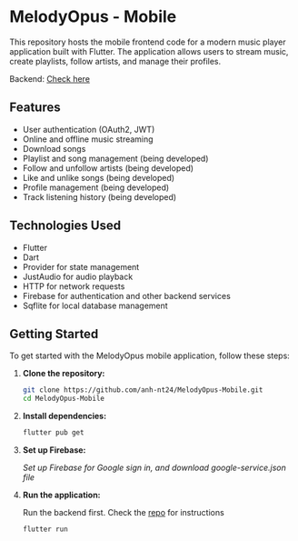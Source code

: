 # MelodyOpus - Mobile

This repository hosts the mobile frontend code for a modern music player application built with Flutter. The application allows users to stream music, create playlists, follow artists, and manage their profiles.

Backend: [Check here](https://github.com/anh-nt24/MelodyOpus-Backend)

## Features
- User authentication (OAuth2, JWT)
- Online and offline music streaming
- Download songs
- Playlist and song management (being developed)
- Follow and unfollow artists (being developed)
- Like and unlike songs (being developed)
- Profile management (being developed)
- Track listening history (being developed)

## Technologies Used
- Flutter
- Dart
- Provider for state management
- JustAudio for audio playback
- HTTP for network requests
- Firebase for authentication and other backend services
- Sqflite for local database management

## Getting Started

To get started with the MelodyOpus mobile application, follow these steps:

1. **Clone the repository:**
   ```sh
   git clone https://github.com/anh-nt24/MelodyOpus-Mobile.git
   cd MelodyOpus-Mobile
    ```

2. **Install dependencies:**
    ```sh
    flutter pub get
    ```

3. **Set up Firebase:**

    *Set up Firebase for Google sign in, and download google-service.json file*

4. **Run the application:**

    Run the backend first. Check the [repo](https://github.com/anh-nt24/MelodyOpus-Backend) for instructions
    ```
    flutter run
    ```
